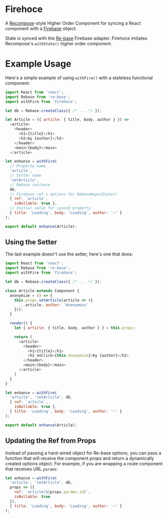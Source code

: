 # Firehoce

A [Recompose](https://github.com/acdlite/recompose)-style Higher Order Component for syncing a React component with a [Firebase](https://firebase.google.com) object.

State is synced with the [Re-base](https://github.com/tylermcginnis/re-base) Firebase adapter. Firehoce imitates Recompose's `withState()` higher order component.

# Example Usage

Here's a simple example of using `withFire()` with a stateless functional component:

```javascript
import React from 'react';
import Rebase from 're-base';
import withFire from 'firehoce';

let db = Rebase.createClass({ /* ... */ });

let Article = ({ article: { title, body, author } }) =>
  <article>
    <header>
      <h1>{title}</h1>
      <h2>by {author}</h2>
    </header>
    <main>{body}</main>
  </article>

let enhance = withFire(
  // Property name
  'article',
  // Setter name
  'setArticle',
  // Rebase instance
  db,
  // Firebase ref + options for Rebase#syncState()
  { ref: `article`,
    isNullable: true },
  // Initial value for synced property
  { title: 'Loading', body: 'Loading', author: '—' }
);

export default enhance(Article);
```

## Using the Setter

The last example doesn't use the setter, here's one that does:

```javascript
import React from 'react';
import Rebase from 're-base';
import withFire from 'firehoce';

let db = Rebase.createClass({ /* ... */ });

class Article extends Component {
  anonymize = () => {
    this.props.setArticle(article => ({
      ...article, author: 'Anonymous'
    }));
  }

  render() {
    let { article: { title, body, author } } = this.props;

    return (
      <article>
        <header>
          <h1>{title}</h1>
          <h2 onClick={this.anonymize}>by {author}</h2>
        </header>
        <main>{body}</main>
      </article>
    )
  }
}

let enhance = withFire(
  'article', 'setArticle', db,
  { ref: `article`,
    isNullable: true },
  { title: 'Loading', body: 'Loading', author: '—' }
);

export default enhance(Article);
```

## Updating the Ref from Props

Instead of passing a hard-wired object for Re-base options, you can pass a function that will receive the component props and return a dynamically created options object. For example, if you are wrapping a route component that receives URL `params`:

```javascript
let enhance = withFire(
  'article', 'setArticle', db,
  props => ({
    ref: `article/${props.params.id}`,
    isNullable: true
  }),
  { title: 'Loading', body: 'Loading', author: '—' }
);
```
